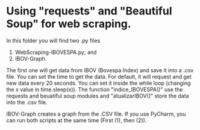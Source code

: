 # Using "requests" and "Beautiful Soup" for web scraping.

In this folder you will find two .py files

1. WebScraping-IBOVESPA.py; and
2. IBOV-Graph.

The first one will get data from IBOV (Bovespa Index) and save it into a .csv file. You can set the time to get the data. For default, it will request and get new data every 20 seconds. You can set it inside the while loop (changing the x value in time.sleep(x)). The function "indice_IBOVESPA()" use the requests and beuatiful soup modules and "atualizarIBOV()" store the data into the .csv file.

IBOV-Graph creates a graph from the .CSV file. If you use PyCharm, you can run both scripts at the same time (First (1), then (2)).
